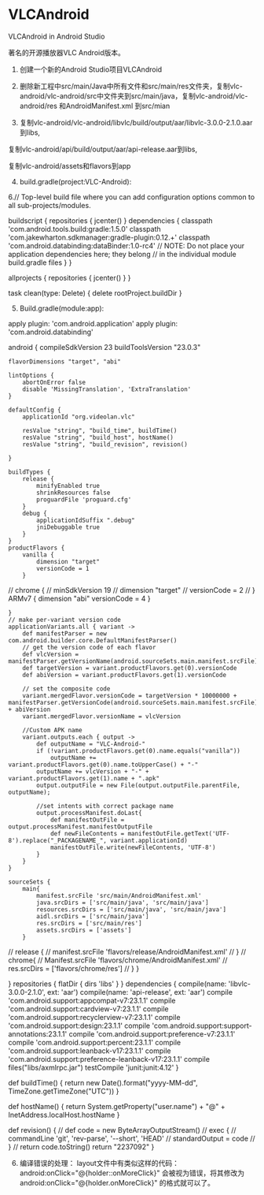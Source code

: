 # VLCAndroid
VLCAndroid in Android Studio

著名的开源播放器VLC Android版本。

1. 创建一个新的Android Studio项目VLCAndroid

2. 删除新工程中src/main/Java中所有文件和src/main/res文件夹，复制vlc-android/vlc-android/src中文件夹到src/main/java，复制vlc-android/vlc-android/res 和AndroidManifest.xml 到src/mian

3. 复制vlc-android/vlc-android/libvlc/build/output/aar/libvlc-3.0.0-2.1.0.aar到libs,

复制vlc-android/api/build/output/aar/api-release.aar到libs,

复制vlc-android/assets和flavors到app

4. build.gradle(project:VLC-Android):


6.// Top-level build file where you can add configuration options common to all sub-projects/modules.

buildscript {
    repositories {
        jcenter()
    }
    dependencies {
        classpath 'com.android.tools.build:gradle:1.5.0'
        classpath 'com.jakewharton.sdkmanager:gradle-plugin:0.12.+'
        classpath 'com.android.databinding:dataBinder:1.0-rc4'
        // NOTE: Do not place your application dependencies here; they belong
        // in the individual module build.gradle files
    }
}

allprojects {
    repositories {
        jcenter()
    }
}

task clean(type: Delete) {
    delete rootProject.buildDir
}

5. Build.gradle(module:app):

apply plugin: 'com.android.application'
apply plugin: 'com.android.databinding'

android {
    compileSdkVersion 23
    buildToolsVersion "23.0.3"

    flavorDimensions "target", "abi"

    lintOptions {
        abortOnError false
        disable 'MissingTranslation', 'ExtraTranslation'
    }

    defaultConfig {
        applicationId "org.videolan.vlc"

        resValue "string", "build_time", buildTime()
        resValue "string", "build_host", hostName()
        resValue "string", "build_revision", revision()

    }

    buildTypes {
        release {
            minifyEnabled true
            shrinkResources false
            proguardFile 'proguard.cfg'
        }
        debug {
            applicationIdSuffix ".debug"
            jniDebuggable true
        }
    }
    productFlavors {
        vanilla {
            dimension "target"
            versionCode = 1
        }
//        chrome {
//            minSdkVersion 19
//            dimension "target"
//            versionCode = 2
//        }
        ARMv7 {
            dimension "abi"
            versionCode = 4
        }

    }
    // make per-variant version code
    applicationVariants.all { variant ->
        def manifestParser = new com.android.builder.core.DefaultManifestParser()
        // get the version code of each flavor
        def vlcVersion = manifestParser.getVersionName(android.sourceSets.main.manifest.srcFile)
        def targetVersion = variant.productFlavors.get(0).versionCode
        def abiVersion = variant.productFlavors.get(1).versionCode

        // set the composite code
        variant.mergedFlavor.versionCode = targetVersion * 10000000 + manifestParser.getVersionCode(android.sourceSets.main.manifest.srcFile) + abiVersion
        variant.mergedFlavor.versionName = vlcVersion

        //Custom APK name
        variant.outputs.each { output ->
            def outputName = "VLC-Android-"
            if (!variant.productFlavors.get(0).name.equals("vanilla"))
                outputName += variant.productFlavors.get(0).name.toUpperCase() + "-"
            outputName += vlcVersion + "-" + variant.productFlavors.get(1).name + ".apk"
            output.outputFile = new File(output.outputFile.parentFile, outputName);

            //set intents with correct package name
            output.processManifest.doLast{
                def manifestOutFile = output.processManifest.manifestOutputFile
                def newFileContents = manifestOutFile.getText('UTF-8').replace("_PACKAGENAME_", variant.applicationId)
                manifestOutFile.write(newFileContents, 'UTF-8')
            }
        }
    }

    sourceSets {
        main{
            manifest.srcFile 'src/main/AndroidManifest.xml'
            java.srcDirs = ['src/main/java', 'src/main/java']
            resources.srcDirs = ['src/main/java', 'src/main/java']
            aidl.srcDirs = ['src/main/java']
            res.srcDirs = ['src/main/res']
            assets.srcDirs = ['assets']
        }
//        release {
//            manifest.srcFile 'flavors/release/AndroidManifest.xml'
//        }
//        chrome{
//            Manifest.srcFile 'flavors/chrome/AndroidManifest.xml'
//            res.srcDirs = ['flavors/chrome/res']
//        }
    }


}
repositories {
    flatDir {
        dirs 'libs'
    }
}
dependencies {
    compile(name: 'libvlc-3.0.0-2.1.0', ext: 'aar')
    compile(name: 'api-release', ext: 'aar')
    compile 'com.android.support:appcompat-v7:23.1.1'
    compile 'com.android.support:cardview-v7:23.1.1'
    compile 'com.android.support:recyclerview-v7:23.1.1'
    compile 'com.android.support:design:23.1.1'
    compile 'com.android.support:support-annotations:23.1.1'
    compile 'com.android.support:preference-v7:23.1.1'
    compile 'com.android.support:percent:23.1.1'
    compile 'com.android.support:leanback-v17:23.1.1'
    compile 'com.android.support:preference-leanback-v17:23.1.1'
    compile files("libs/axmlrpc.jar")
    testCompile 'junit:junit:4.12'
}

def buildTime() {
    return new Date().format("yyyy-MM-dd", TimeZone.getTimeZone("UTC"))
}

def hostName() {
    return System.getProperty("user.name") + "@" + InetAddress.localHost.hostName
}

def revision() {
//    def code = new ByteArrayOutputStream()
//    exec {
//        commandLine 'git', 'rev-parse', '--short', 'HEAD'
//        standardOutput = code
//    }
//    return code.toString()
    return "2237092"
}


6. 编译错误的处理：
layout文件中有类似这样的代码：
android:onClick="@{holder::onMoreClick}"
会被视为错误，将其修改为
android:onClick="@{holder.onMoreClick}"
的格式就可以了。
